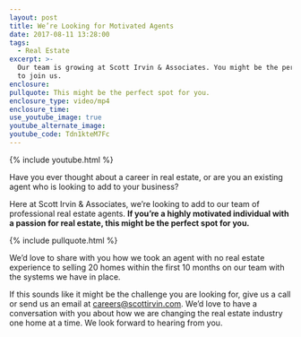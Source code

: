 ```yaml
---
layout: post
title: We’re Looking for Motivated Agents
date: 2017-08-11 13:28:00
tags:
  - Real Estate
excerpt: >-
  Our team is growing at Scott Irvin & Associates. You might be the perfect fit
  to join us.
enclosure:
pullquote: This might be the perfect spot for you.
enclosure_type: video/mp4
enclosure_time:
use_youtube_image: true
youtube_alternate_image:
youtube_code: Tdn1kteM7Fc
---
```



{% include youtube.html %}

Have you ever thought about a career in real estate, or are you an existing agent who is looking to add to your business?

Here at Scott Irvin & Associates, we’re looking to add to our team of professional real estate agents. **If you’re a highly motivated individual with a passion for real estate, this might be the perfect spot for you.**

{% include pullquote.html %}

We’d love to share with you how we took an agent with no real estate experience to selling 20 homes within the first 10 months on our team with the systems we have in place.

If this sounds like it might be the challenge you are looking for, give us a call or send us an email at [careers@scottirvin.com](javascript:void(location.href='mailto:'+String.fromCharCode(99,97,114,101,101,114,115,64,115,99,111,116,116,105,114,118,105,110,46,99,111,109))). We’d love to have a conversation with you about how we are changing the real estate industry one home at a time. We look forward to hearing from you.